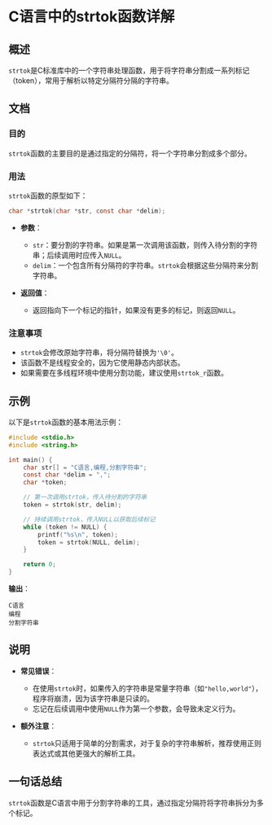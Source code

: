 <!--
Meta Description: # C语言中的strtok函数详解 ## 概述 `strtok`是C标准库中的一个字符串处理函数，用于将字符串分割成一系列标记（token），常用于解析以特定分隔符分隔的字符串。 ## 文档 ### 目的 `strtok`函数的主要目的是通过指定的分隔符，将一个字符串分割成多个部分。 ### 用法 ...
Meta Keywords: strtok, token, char, delim, null
-->

# C语言中的strtok函数详解

## 概述
`strtok`是C标准库中的一个字符串处理函数，用于将字符串分割成一系列标记（token），常用于解析以特定分隔符分隔的字符串。

## 文档
### 目的
`strtok`函数的主要目的是通过指定的分隔符，将一个字符串分割成多个部分。

### 用法
`strtok`函数的原型如下：
```c
char *strtok(char *str, const char *delim);
```

- **参数**：
  - `str`：要分割的字符串。如果是第一次调用该函数，则传入待分割的字符串；后续调用时应传入`NULL`。
  - `delim`：一个包含所有分隔符的字符串。`strtok`会根据这些分隔符来分割字符串。

- **返回值**：
  - 返回指向下一个标记的指针，如果没有更多的标记，则返回`NULL`。

### 注意事项
- `strtok`会修改原始字符串，将分隔符替换为`'\0'`。
- 该函数不是线程安全的，因为它使用静态内部状态。
- 如果需要在多线程环境中使用分割功能，建议使用`strtok_r`函数。

## 示例
以下是`strtok`函数的基本用法示例：

```c
#include <stdio.h>
#include <string.h>

int main() {
    char str[] = "C语言,编程,分割字符串";
    const char *delim = ",";
    char *token;

    // 第一次调用strtok，传入待分割的字符串
    token = strtok(str, delim);

    // 持续调用strtok，传入NULL以获取后续标记
    while (token != NULL) {
        printf("%s\n", token);
        token = strtok(NULL, delim);
    }

    return 0;
}
```
**输出**：
```
C语言
编程
分割字符串
```

## 说明
- **常见错误**：
  - 在使用`strtok`时，如果传入的字符串是常量字符串（如`"hello,world"`），程序将崩溃，因为该字符串是只读的。
  - 忘记在后续调用中使用`NULL`作为第一个参数，会导致未定义行为。
  
- **额外注意**：
  - `strtok`只适用于简单的分割需求，对于复杂的字符串解析，推荐使用正则表达式或其他更强大的解析工具。

## 一句话总结
`strtok`函数是C语言中用于分割字符串的工具，通过指定分隔符将字符串拆分为多个标记。